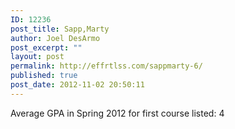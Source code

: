 ```yaml
---
ID: 12236
post_title: Sapp,Marty
author: Joel DesArmo
post_excerpt: ""
layout: post
permalink: http://effrtlss.com/sappmarty-6/
published: true
post_date: 2012-11-02 20:50:11
---
```

<p>Average GPA in Spring 2012 for first course listed: 4</p>